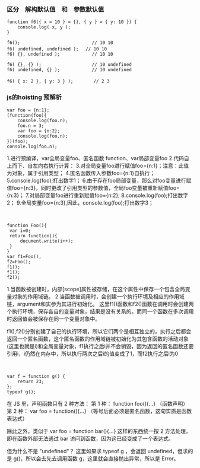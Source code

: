 
### 区分　解构默认值　和　参数默认值

	function f6({ x = 10 } = {}, { y } = { y: 10 }) {
    	console.log( x, y );
    }
    
    f6();							// 10 10
    f6( undefined, undefined );	　// 10 10
    f6( {}, undefined ); 			// 10 10
    
    f6( {}, {} );					// 10 undefined
    f6( undefined, {} ); 			// 10 undefined
   
    f6( { x: 2 }, { y: 3 } ); 　　　　// 2 3
    
    



### js的hoisting 预解析

	var foo = {n:1};
    (function(foo){
    	console.log(foo.n);
        foo.n = 3;
        var foo = {n:2};
        console.log(foo.n);
    })(foo);
    console.log(foo.n);
    
1.进行预编译，var全局变量foo、匿名函数 function、var局部变量foo
2.代码自上而下、自左向右执行计算：
3.对全局变量foo进行赋值foo={n:1}；注意：此值为对象，属于引用类型；
4.匿名函数传入参数foo={n:1}自执行；
5.console.log(foo);打出数字1；
6.由于存在foo局部变量，那么对foo变量进行赋值foo={n:3}，同时更改了引用类型的参数值，全局foo变量被重新赋值foo={n:3}；
7.对局部变量foo进行重新赋值foo={n:2};
8.console.log(foo);打出数字2；
9.全局变量foo={n:3},因此，console.log(foo);打出数字3；

<br>



	function Foo(){
     var i=0;
     return function(){
         document.write(i++);
     }
	}
	var f1=Foo(),
	f2=Foo();
	f1();
	f1();
	f2();
    

1.当函数被创建时，内部[scope]属性被存储，在这个属性中保存一个包含全局变量对象的作用域链。
2.当函数被调用时，会创建一个执行环境及相应的作用域链，argument和实参为其进行初始化。
这里f1()函数和f2()函数在调用时会创建两个执行环境，保存各自的变量对象，结果是没有关系的。而同一个函数在多次调用时返回值会被保存在同一个变量对象中。

f1(),f2()分别创建了自己的执行环境，所以它们两个是相互独立的，执行之后都会返回一个匿名函数，这个匿名函数的作用域链被初始化为其包含函数的活动对象(这里也就是i)和全局变量对象，f1执行之后i并不会销毁，因为返回的匿名函数还要引用i，i仍然在内存中，所以执行两次之后i的值变成了1，而f2执行之后i为0

<br>

	var f = function g() {
        return 23;
    };
	typeof g();

在 JS 里，声明函数只有 2 种方法：
第 1 种： function foo(){...} （函数声明）
第 2 种： var foo = function(){...} （等号后面必须是匿名函数，这句实质是函数表达式）

除此之外，类似于 var foo = function bar(){...} 这样的东西统一按 2 方法处理，即在函数外部无法通过 bar 访问到函数，因为这已经变成了一个表达式。

但为什么不是 "undefined"？
这里如果求 typeof g ，会返回 undefined，但求的是 g()，所以会去先去调用函数 g，这里就会直接抛出异常，所以是 Error。